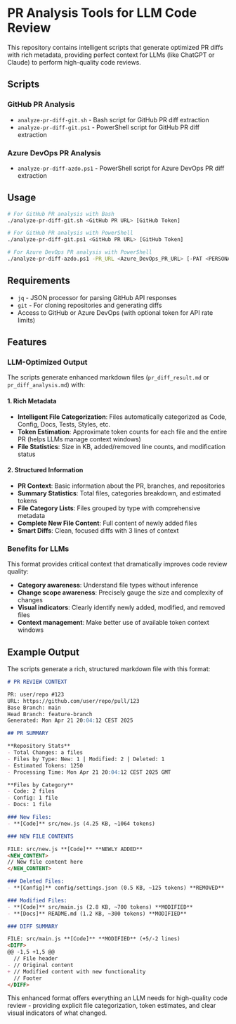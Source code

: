 # PR Analysis Tools for LLM Code Review

This repository contains intelligent scripts that generate optimized PR diffs with rich metadata, providing perfect context for LLMs (like ChatGPT or Claude) to perform high-quality code reviews.

## Scripts

### GitHub PR Analysis

- `analyze-pr-diff-git.sh` - Bash script for GitHub PR diff extraction
- `analyze-pr-diff-git.ps1` - PowerShell script for GitHub PR diff extraction

### Azure DevOps PR Analysis

- `analyze-pr-diff-azdo.ps1` - PowerShell script for Azure DevOps PR diff extraction

## Usage

```bash
# For GitHub PR analysis with Bash
./analyze-pr-diff-git.sh <GitHub PR URL> [GitHub Token]

# For GitHub PR analysis with PowerShell
./analyze-pr-diff-git.ps1 <GitHub PR URL> [GitHub Token]

# For Azure DevOps PR analysis with PowerShell
./analyze-pr-diff-azdo.ps1 -PR_URL <Azure_DevOps_PR_URL> [-PAT <PERSONAL_ACCESS_TOKEN>]
```

## Requirements

- `jq` - JSON processor for parsing GitHub API responses
- `git` - For cloning repositories and generating diffs
- Access to GitHub or Azure DevOps (with optional token for API rate limits)

## Features

### LLM-Optimized Output

The scripts generate enhanced markdown files (`pr_diff_result.md` or `pr_diff_analysis.md`) with:

#### 1. Rich Metadata

- **Intelligent File Categorization**: Files automatically categorized as Code, Config, Docs, Tests, Styles, etc.
- **Token Estimation**: Approximate token counts for each file and the entire PR (helps LLMs manage context windows)
- **File Statistics**: Size in KB, added/removed line counts, and modification status

#### 2. Structured Information

- **PR Context**: Basic information about the PR, branches, and repositories
- **Summary Statistics**: Total files, categories breakdown, and estimated tokens
- **File Category Lists**: Files grouped by type with comprehensive metadata
- **Complete New File Content**: Full content of newly added files
- **Smart Diffs**: Clean, focused diffs with 3 lines of context

### Benefits for LLMs

This format provides critical context that dramatically improves code review quality:

- **Category awareness**: Understand file types without inference
- **Change scope awareness**: Precisely gauge the size and complexity of changes
- **Visual indicators**: Clearly identify newly added, modified, and removed files
- **Context management**: Make better use of available token context windows

## Example Output

The scripts generate a rich, structured markdown file with this format:

```markdown
# PR REVIEW CONTEXT

PR: user/repo #123
URL: https://github.com/user/repo/pull/123
Base Branch: main
Head Branch: feature-branch
Generated: Mon Apr 21 20:04:12 CEST 2025

## PR SUMMARY

**Repository Stats**
- Total Changes: a files
- Files by Type: New: 1 | Modified: 2 | Deleted: 1
- Estimated Tokens: 1250
- Processing Time: Mon Apr 21 20:04:12 CEST 2025 GMT

**Files by Category**
- Code: 2 files
- Config: 1 file
- Docs: 1 file

### New Files:
- **[Code]** src/new.js (4.25 KB, ~1064 tokens)

### NEW FILE CONTENTS

FILE: src/new.js **[Code]** **NEWLY ADDED**
<NEW_CONTENT>
// New file content here
</NEW_CONTENT>

### Deleted Files:
- **[Config]** config/settings.json (0.5 KB, ~125 tokens) **REMOVED**

### Modified Files:
- **[Code]** src/main.js (2.8 KB, ~700 tokens) **MODIFIED**
- **[Docs]** README.md (1.2 KB, ~300 tokens) **MODIFIED**

### DIFF SUMMARY

FILE: src/main.js **[Code]** **MODIFIED** (+5/-2 lines)
<DIFF>
@@ -1,5 +1,5 @@
  // File header
- // Original content
+ // Modified content with new functionality
  // Footer
</DIFF>
```

This enhanced format offers everything an LLM needs for high-quality code review - providing explicit file categorization, token estimates, and clear visual indicators of what changed.
